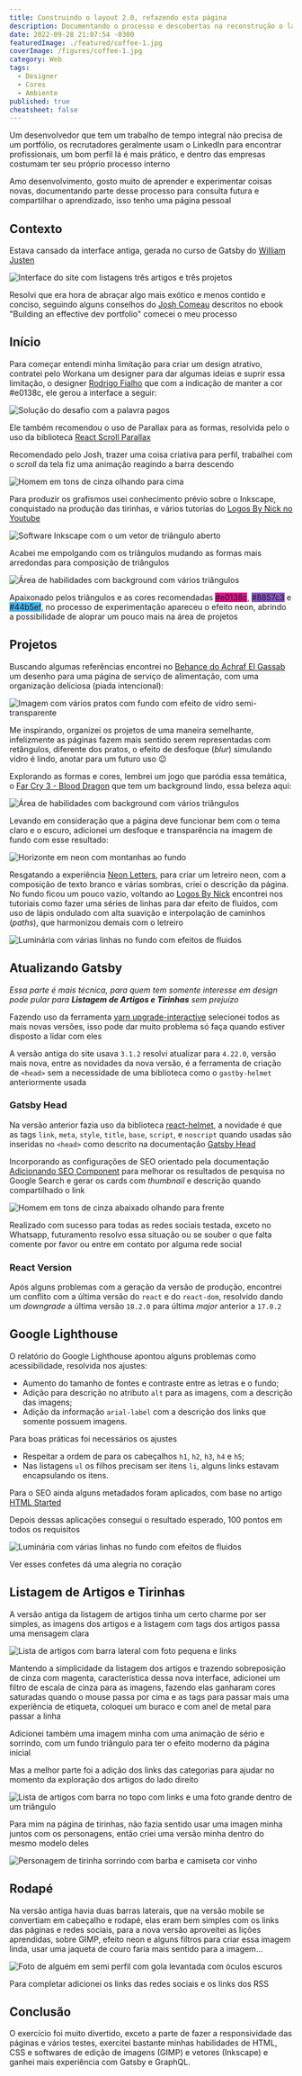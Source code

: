 ```yaml
---
title: Construindo o layout 2.0, refazendo esta página
description: Documentando o processo e descobertas na reconstrução o layout desta bela página
date: 2022-09-28 21:07:54 -0300
featuredImage: ./featured/coffee-1.jpg
coverImage: /figures/coffee-1.jpg
category: Web
tags:
  - Designer
  - Cores
  - Ambiente
published: true
cheatsheet: false
---
```


Um desenvolvedor que tem um trabalho de tempo integral não precisa de um portfólio, os recrutadores geralmente usam o LinkedIn para encontrar profissionais, um bom perfil lá é mais prático, e dentro das empresas costumam ter seu próprio processo interno

Amo desenvolvimento, gosto muito de aprender e experimentar coisas novas, documentando parte desse processo para consulta futura e compartilhar o aprendizado, isso tenho uma página pessoal

## Contexto

Estava cansado da interface antiga, gerada no curso de Gatsby do [William Justen](https://willianjusten.com.br/)

![Interface do site com listagens três artigos e três projetos](/figures/layout_old.jpg "Interface antiga")

Resolvi que era hora de abraçar algo mais exótico e menos contido e conciso, seguindo alguns conselhos do [Josh Comeau](https://www.joshwcomeau.com/) descritos no ebook "Building an effective dev portfolio" comecei o meu processo

## Início

Para começar entendi minha limitação para criar um design atrativo, contratei pelo Workana um designer para dar algumas ideias e suprir essa limitação, o designer [Rodrigo Fialho](https://www.workana.com/freelancer/17653ac19b78d52f0e33c7950cab1bbb) que com a indicação de manter a cor <span style="background-color: var(--highlight);" class="text-color">#e0138c</span>, ele gerou a interface a seguir:

![Solução do desafio com a palavra pagos](/figures/layout_design.png "Interface do freelancer")

Ele também recomendou o uso de Parallax para as formas, resolvida pelo o uso da biblioteca [React Scroll Parallax](https://www.npmjs.com/package/react-scroll-parallax)

Recomendado pelo Josh, trazer uma coisa criativa para perfil, trabalhei com o _scroll_ da tela fiz uma animação reagindo a barra descendo

![Homem em tons de cinza olhando para cima](/figures/layout_react.jpg "Reagindo a barra descendo")

Para produzir os grafismos usei conhecimento prévio sobre o Inkscape, conquistado na produção das tirinhas, e vários tutorias do [Logos By Nick no Youtube](https://www.youtube.com/c/LogosByNick)

![Software Inkscape com o um vetor de triângulo aberto](/figures/layout_inkscape.png "Criando no Inkscape")

Acabei me empolgando com os triângulos mudando as formas mais arredondas para composição de triângulos

![Área de habilidades com background com vários triângulos](/figures/layout_triangles.jpg "Porfólio com decoração de triângulos")

Apaixonado pelos triângulos e as cores recomendadas <span style="background-color: #e0138c;" class="text-color">#e0138c</span>, <span style="background-color: #8857c3;" class="text-color">#8857c3</span> e <span style="background-color: #44b5ef;" class="text-color light">#44b5ef</span>, no processo de experimentação apareceu o efeito neon, abrindo a possibilidade de aloprar um pouco mais na área de projetos

## Projetos

Buscando algumas referências encontrei no [Behance do Achraf El Gassab](https://www.behance.net/gallery/109550375/foodly-food-web-page) um desenho para uma página de serviço de alimentação, com uma organização deliciosa (piada intencional):

![Imagem com vários pratos com fundo com efeito de vidro semi-transparente](/figures/layout_food.jpg "Layout do site de receita")

Me inspirando, organizei os projetos de uma maneira semelhante, infelizmente as páginas fazem mais sentido serem representadas com retângulos, diferente dos pratos, o efeito de desfoque (_blur_) simulando vidro é lindo, anotar para um futuro uso 😉

Explorando as formas e cores, lembrei um jogo que paródia essa temática, o [Far Cry 3 - Blood Dragon](https://store.steampowered.com/app/233270/Far_Cry_3__Blood_Dragon/) que tem um background lindo, essa beleza aqui:

![Área de habilidades com background com vários triângulos](/figures/layout_blood_dragon.jpg "Background Far Cry 3 Blood Dragon")

Levando em consideração que a página deve funcionar bem com o tema claro e o escuro, adicionei um desfoque e transparência na imagem de fundo com esse resultado:

![Horizonte em neon com montanhas ao fundo](/figures/layout_horizont.jpg "Fundo da página no tema claro e escuro")

Resgatando a experiência [Neon Letters](/web/neonletters.html), para criar um letreiro neon, com a composição de texto branco e várias sombras, criei o descrição da página. No fundo ficou um pouco vazio, voltando ao [Logos By Nick](https://www.youtube.com/c/LogosByNick) encontrei nos tutoriais como fazer uma séries de linhas para dar efeito de fluídos, com uso de lápis ondulado com alta suavição e interpolação de caminhos (_paths_), que harmonizou demais com o letreiro

![Luminária com várias linhas no fundo com efeitos de fluidos](/figures/layout_letters.jpg "Letreiro neon com fundo de fluídos")

## Atualizando Gatsby

_Essa parte é mais técnica, para quem tem somente interesse em design pode pular para **Listagem de Artigos e Tirinhas** sem prejuízo_

Fazendo uso da ferramenta [yarn upgrade-interactive](https://classic.yarnpkg.com/lang/en/docs/cli/upgrade-interactive/) selecionei todos as mais novas versões, isso pode dar muito problema só faça quando estiver disposto a lidar com eles

A versão antiga do site usava `3.1.2` resolvi atualizar para `4.22.0`, versão mais nova, entre as novidades da nova versão, é a ferramenta de criação de `<head>` sem a necessidade de uma biblioteca como o `gastby-helmet` anteriormente usada

### Gatsby Head

Na versão anterior fazia uso da biblioteca [react-helmet](https://github.com/nfl/react-helmet), a novidade é que as tags `link`, `meta`, `style`, `title`, `base`, `script`, e `noscript` quando usadas são inseridas no `<head>` como descrito na documentação [Gatsby Head](https://www.gatsbyjs.com/docs/reference/built-in-components/gatsby-head/)

Incorporando as configurações de SEO orientado pela documentação [Adicionando SEO Component](https://www.gatsbyjs.com/docs/how-to/adding-common-features/adding-seo-component/) para melhorar os resultados de pesquisa no Google Search e gerar os cards com _thumbnail_ e descrição quando compartilhado o link

![Homem em tons de cinza abaixado olhando para frente](/figures/layout_thumbnail.jpg "Reagindo a barra descendo")

Realizado com sucesso para todas as redes sociais testada, exceto no Whatsapp, futuramento resolvo essa situação ou se souber o que falta comente por favor ou entre em contato por alguma rede social

### React Version

Após alguns problemas com a geração da versão de produção, encontrei um conflito com a última versão do `react` e do `react-dom`, resolvido dando um _downgrade_ a última versão `18.2.0` para última _major_ anterior a `17.0.2`

## Google Lighthouse

O relatório do Google Lighthouse apontou alguns problemas como acessibilidade, resolvida nos ajustes:

- Aumento do tamanho de fontes e contraste entre as letras e o fundo;
- Adição para descrição no atributo `alt` para as imagens, com a descrição das imagens;
- Adição da informação `arial-label` com a descrição dos links que somente possuem imagens.

Para boas práticas foi necessários os ajustes

- Respeitar a ordem de para os cabeçalhos `h1`, `h2`, `h3`, `h4` e `h5`;
- Nas listagens `ul` os filhos precisam ser itens `li`, alguns links estavam encapsulando os itens.

Para o SEO ainda alguns metadados foram aplicados, com base no artigo [HTML Started](/html-started/)

Depois dessas aplicações consegui o resultado esperado, 100 pontos em todos os requisitos

![Luminária com várias linhas no fundo com efeitos de fluidos](/figures/layout_lighthouse.png "Letreiro neon com fundo de fluídos")

Ver esses confetes dá uma alegria no coração

## Listagem de Artigos e Tirinhas

A versão antiga da listagem de artigos tinha um certo charme por ser simples, as imagens dos artigos e a listagem com tags dos artigos passa uma mensagem clara

![Lista de artigos com barra lateral com foto pequena e links](/figures/layout_old_list.jpg "Lista antiga de artigos")

Mantendo a simplicidade da listagem dos artigos e trazendo sobreposição de cinza com magenta, característica dessa nova interface, adicionei um filtro de escala de cinza para as imagens, fazendo elas ganharam cores saturadas quando o mouse passa por cima e as tags para passar mais uma experiência de etiqueta, coloquei um buraco e com anel de metal para passar a linha

Adicionei também uma imagem minha com uma animação de sério e sorrindo, com um fundo triângulo para ter o efeito moderno da página inicial

Mas a melhor parte foi a adição dos links das categorias para ajudar no momento da exploração dos artigos do lado direito

![Lista de artigos com barra no topo com links e uma foto grande dentro de um triângulo](/figures/layout_new_list.jpg "Lista nova de artigos")

Para mim na página de tirinhas, não fazia sentido usar uma imagen minha juntos com os personagens, então criei uma versão minha dentro do mesmo modelo deles

![Personagem de tirinha sorrindo com barba e camiseta cor vinho](/figures/layout_character.png "Personagem de tirinhas sorrindo")

## Rodapé

Na versão antiga havia duas barras laterais, que na versão mobile se convertiam em cabeçalho e rodapé, elas eram bem simples com os links das páginas e redes sociais, para a nova versão aproveitei as lições aprendidas, sobre GIMP, efeito neon e alguns filtros para criar essa imagem linda, usar uma jaqueta de couro faria mais sentido para a imagem...

![Foto de alguém em semi perfil com gola levantada com óculos escuros](/figures/layout_rodape.jpg "Imagem do rodapé")

Para completar adicionei os links das redes sociais e os links dos RSS

## Conclusão

O exercício foi muito divertido, exceto a parte de fazer a responsividade das páginas e vários testes, exercitei bastante minhas habilidades de HTML, CSS e softwares de edição de imagens (GIMP) e vetores (Inkscape) e ganhei mais experiência com Gatsby e GraphQL.
